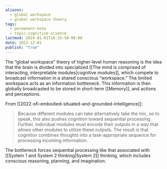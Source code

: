 ```yaml
---
aliases:
  - global workspace
  - global workspace theory
tags:
  - permanent-note
  - topic-cognitive-science
lastmod: 2024-01-01T16:33:50-08:00
date: 2022-12-01
publish: "true"
---
```

The “global workspace” theory of higher-level human reasoning is the idea that the brain is divided into specialized [[The mind is comprised of interacting, interpretable modules|cognitive modules]], which compete to broadcast information in a shared conscious “workspace.” The limited workspace acts as an information bottleneck. This information is then globally broadcasted to be stored in short-term [[Memory]], and actions and perceptions.

From [[2022-sfi-embodied-situated-and-grounded-intelligence]]:
>Because different modules can take alternatively take the mic, so to speak, this also pushes cognition toward sequential processing. Further, individual modules must encode their outputs in a way that allows other modules to utilize these outputs. The result is that cognition combines thoughts into a task-appropriate sequence for processing incoming information.

The bottleneck forces sequential processing like that associated with [[System 1 and System 2 thinking|System 2]] thinking, which includes conscious reasoning, planning, and imagination.
